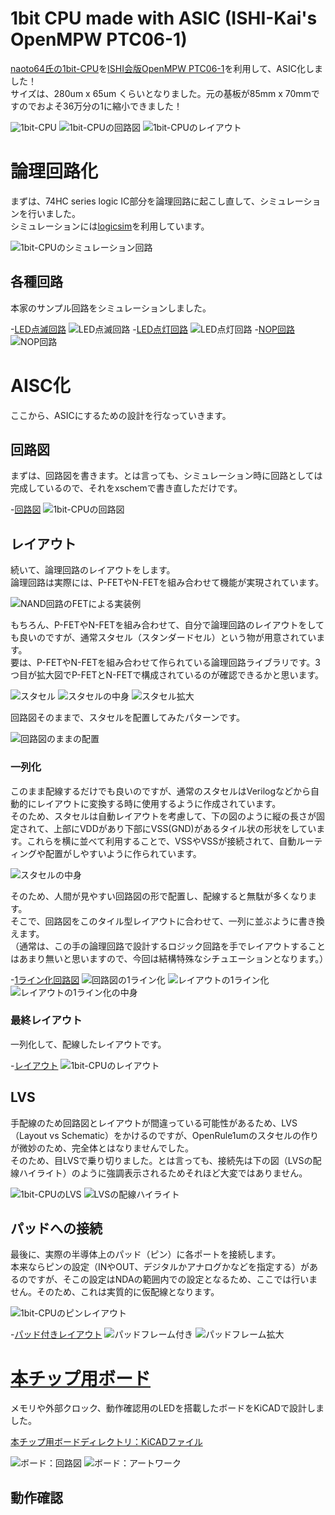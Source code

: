 # 1bit CPU made with ASIC (ISHI-Kai's OpenMPW PTC06-1)
[naoto64氏の1bit-CPU](https://naoto64.github.io/1bit-CPU/)を[ISHI会版OpenMPW PTC06-1](https://ishi-kai.org/openmpw/shuttle/ptc06/2024/07/06/shuttle_ISHI-Kai_OpenMPW-PTC06-1_start.html)を利用して、ASIC化しました！  
サイズは、280um x 65um くらいとなりました。元の基板が85mm x 70mmですのでおよそ36万分の1に縮小できました！  

 ![1bit-CPU](https://naoto64.github.io/1bit-CPU/img/implementation-example.jpg)
 ![1bit-CPUの回路図](images/xschem_1bit-CPU.png)
 ![1bit-CPUのレイアウト](images/klayout_1bit-CPU_size.png)


# 論理回路化
まずは、74HC series logic IC部分を論理回路に起こし直して、シミュレーションを行いました。  
シミュレーションには[logicsim](http://www.cburch.com/logisim/)を利用しています。  

 ![1bit-CPUのシミュレーション回路](images/logicsim_1bit-CPU.png)


## 各種回路
本家のサンプル回路をシミュレーションしました。  


-[LED点滅回路](logicsim/LED_brink.circ)
 ![LED点滅回路](images/prog_LED_brink.png)
-[LED点灯回路](logicsim/LED_flash.circ)
 ![LED点灯回路](images/prog_LED_flash.png)
-[NOP回路](logicsim/NOP.circ)
 ![NOP回路](images/prog_NOP.png)


# AISC化
ここから、ASICにするための設計を行なっていきます。  


## 回路図
まずは、回路図を書きます。とは言っても、シミュレーション時に回路としては完成しているので、それをxschemで書き直しただけです。  

-[回路図](xschem/1bit-CPU.sch)
 ![1bit-CPUの回路図](images/xschem_1bit-CPU.png)


## レイアウト
続いて、論理回路のレイアウトをします。  
論理回路は実際には、P-FETやN-FETを組み合わせて機能が実現されています。  

 ![NAND回路のFETによる実装例](https://image.itmedia.co.jp/edn/articles/1012/01/mn_ti_digitalyougo03_05.jpg)


もちろん、P-FETやN-FETを組み合わせて、自分で論理回路のレイアウトをしても良いのですが、通常スタセル（スタンダードセル）という物が用意されています。  
要は、P-FETやN-FETを組み合わせて作られている論理回路ライブラリです。3つ目が拡大図でP-FETとN-FETで構成されているのが確認できるかと思います。  

 ![スタセル](images/klayout_logic_sc_block.png)
 ![スタセルの中身](images/klayout_logic_sc.png)
 ![スタセル拡大](images/klayout_sc_zoomin.png)


回路図そのままで、スタセルを配置してみたパターンです。  

 ![回路図のままの配置](images/klayout_logic_location.png)


### 一列化
このまま配線するだけでも良いのですが、通常のスタセルはVerilogなどから自動的にレイアウトに変換する時に使用するように作成されています。  
そのため、スタセルは自動レイアウトを考慮して、下の図のように縦の長さが固定されて、上部にVDDがあり下部にVSS(GND)があるタイル状の形状をしています。これらを横に並べて利用することで、VSSやVSSが接続されて、自動ルーティングや配置がしやすいように作られています。  

 ![スタセルの中身](images/klayout_logic_sc.png)


そのため、人間が見やすい回路図の形で配置し、配線すると無駄が多くなります。  
そこで、回路図をこのタイル型レイアウトに合わせて、一列に並ぶように書き換えます。  
（通常は、この手の論理回路で設計するロジック回路を手でレイアウトすることはあまり無いと思いますので、今回は結構特殊なシチュエーションとなります。）  

-[1ライン化回路図](xschem/1bit-CPU_1line.sch)
 ![回路図の1ライン化](images/xschem_1line.png)
 ![レイアウトの1ライン化](images/klayout_1line_block.png)
 ![レイアウトの1ライン化の中身](images/klayout_1line.png)


### 最終レイアウト
一列化して、配線したレイアウトです。  

-[レイアウト](klayout/1bit-CPU.gds)
 ![1bit-CPUのレイアウト](images/klayout_1bit-CPU.png)


## LVS
手配線のため回路図とレイアウトが間違っている可能性があるため、LVS（Layout vs Schematic）をかけるのですが、OpenRule1umのスタセルの作りが微妙のため、完全体とはなりませんでした。  
そのため、目LVSで乗り切りました。とは言っても、接続先は下の図（LVSの配線ハイライト）のように強調表示されるためそれほど大変ではありません。  

 ![1bit-CPUのLVS](images/klayout_LVS.png)
 ![LVSの配線ハイライト](images/klayout_LVS_highlight.png)


## パッドへの接続
最後に、実際の半導体上のパッド（ピン）に各ポートを接続します。  
本来ならピンの設定（INやOUT、デジタルかアナログかなどを指定する）があるのですが、そこの設定はNDAの範囲内での設定となるため、ここでは行いません。そのため、これは実質的に仮配線となります。  

 ![1bit-CPUのピンレイアウト](images/pin_layout.png)

-[パッド付きレイアウト](klayout/1bit-CPU_frame.gds)
 ![パッドフレーム付き](images/klayout_frame.png)
 ![パッドフレーム拡大](images/klayout_frame_zoomin.png)


# [本チップ用ボード](kicad/)
メモリや外部クロック、動作確認用のLEDを搭載したボードをKiCADで設計しました。  

[本チップ用ボードディレクトリ：KiCADファイル](kicad/)

 ![ボード：回路図](images/kicad_circuit.png)
 ![ボード：アートワーク](images/kicad_artwork.png)

## 動作確認



